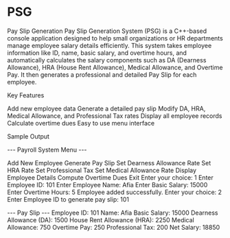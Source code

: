# PSG
Pay Slip Generation
Pay Slip Generation System (PSG) is a C++-based console application designed to help small organizations or HR departments manage employee salary details efficiently. This system takes employee information like ID, name, basic salary, and overtime hours, and automatically calculates the salary components such as DA (Dearness Allowance), HRA (House Rent Allowance), Medical Allowance, and Overtime Pay. It then generates a professional and detailed Pay Slip for each employee.

Key Features

Add new employee data
Generate a detailed pay slip
Modify DA, HRA, Medical Allowance, and Professional Tax rates
Display all employee records
Calculate overtime dues
Easy to use menu interface

Sample Output

--- Payroll System Menu ---

Add New Employee
Generate Pay Slip
Set Dearness Allowance Rate
Set HRA Rate
Set Professional Tax
Set Medical Allowance Rate
Display Employee Details
Compute Overtime Dues
Exit
Enter your choice: 1
Enter Employee ID: 101
Enter Employee Name: Afia
Enter Basic Salary: 15000
Enter Overtime Hours: 5
Employee added successfully.
Enter your choice: 2
Enter Employee ID to generate pay slip: 101

--- Pay Slip ---
Employee ID: 101
Name: Afia
Basic Salary: 15000
Dearness Allowance (DA): 1500
House Rent Allowance (HRA): 2250
Medical Allowance: 750
Overtime Pay: 250
Professional Tax: 200
Net Salary: 18850
